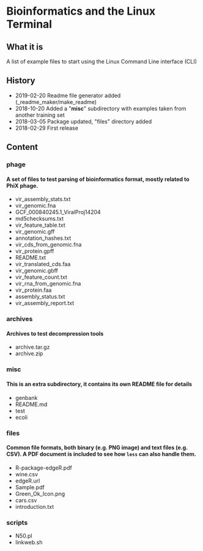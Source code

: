 # Bioinformatics and the Linux Terminal


## What it is

A list of example files to start using the Linux Command Line interface (CLI)


## History

  * 2019-02-20   Readme file generator added (_readme_maker/make_readme)
  * 2018-10-20   Added a "**misc**" subdirectory with examples taken from another training set
  * 2018-03-05   Package updated, "files" directory added
  * 2018-02-29   First release



## Content


### phage

#### A set of files to test parsing of bioinformatics format, mostly related to PhiX phage.

 - vir_assembly_stats.txt
 - vir_genomic.fna
 - GCF_000840245.1_ViralProj14204
 - md5checksums.txt
 - vir_feature_table.txt
 - vir_genomic.gff
 - annotation_hashes.txt
 - vir_cds_from_genomic.fna
 - vir_protein.gpff
 - README.txt
 - vir_translated_cds.faa
 - vir_genomic.gbff
 - vir_feature_count.txt
 - vir_rna_from_genomic.fna
 - vir_protein.faa
 - assembly_status.txt
 - vir_assembly_report.txt

### archives

#### Archives to test decompression tools

 - archive.tar.gz
 - archive.zip

### misc

#### This is an extra subdirectory, it contains its own README file for details

 - genbank
 - README.md
 - test
 - ecoli

### files

#### Common file formats, both binary (e.g. PNG image) and text files (e.g. CSV). A PDF document is included to see how `less` can also handle them.

 - R-package-edgeR.pdf
 - wine.csv
 - edgeR.url
 - Sample.pdf
 - Green_Ok_Icon.png
 - cars.csv
 - introduction.txt

### scripts
 - N50.pl
 - linkweb.sh


